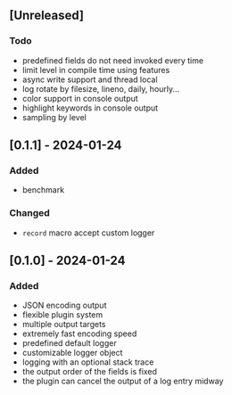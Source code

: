 ## [Unreleased]

### Todo

- predefined fields do not need invoked every time
- limit level in compile time using features
- async write support and thread local
- log rotate by filesize, lineno, daily, hourly...
- color support in console output
- highlight keywords in console output
- sampling by level

## [0.1.1] - 2024-01-24

### Added

- benchmark

### Changed

- `record` macro accept custom logger

## [0.1.0] - 2024-01-24

### Added

- JSON encoding output
- flexible plugin system
- multiple output targets
- extremely fast encoding speed
- predefined default logger
- customizable logger object
- logging with an optional stack trace
- the output order of the fields is fixed
- the plugin can cancel the output of a log entry midway